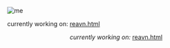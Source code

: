 ![me](https://github.com/user-attachments/assets/c03be268-b082-4045-a1ec-7f17bf31e09a)

currently working on: <a href="http://127.0.0.1:5500/reavn.html">reavn.html</a>

<p align="center"><i>currently working on:</i> <a href="http://127.0.0.1:5500/reavn.html">reavn.html</a></p>




  



